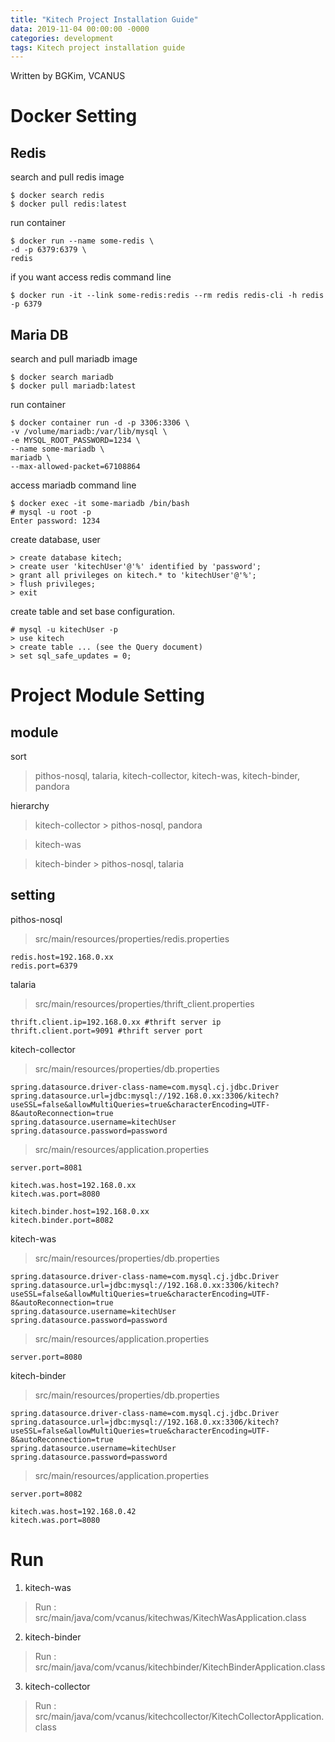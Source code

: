```yaml
---
title: "Kitech Project Installation Guide"
data: 2019-11-04 00:00:00 -0000
categories: development
tags: Kitech project installation guide
---
```


Written by BGKim, VCANUS

# Docker Setting

## Redis
search and pull redis image
```
$ docker search redis
$ docker pull redis:latest
```
run container
```
$ docker run --name some-redis \ 
-d -p 6379:6379 \ 
redis
```

if you want access redis command line
```
$ docker run -it --link some-redis:redis --rm redis redis-cli -h redis -p 6379
```

## Maria DB
search and pull mariadb image
```
$ docker search mariadb
$ docker pull mariadb:latest
```
run container
```
$ docker container run -d -p 3306:3306 \
-v /volume/mariadb:/var/lib/mysql \
-e MYSQL_ROOT_PASSWORD=1234 \
--name some-mariadb \
mariadb \
--max-allowed-packet=67108864
```

access mariadb command line
```
$ docker exec -it some-mariadb /bin/bash
# mysql -u root -p
Enter password: 1234
```

create database, user
```
> create database kitech;
> create user 'kitechUser'@'%' identified by 'password';
> grant all privileges on kitech.* to 'kitechUser'@'%';
> flush privileges;
> exit
```

create table and set base configuration.
```
# mysql -u kitechUser -p
> use kitech
> create table ... (see the Query document)
> set sql_safe_updates = 0;
```



# Project Module Setting

## module
sort
> pithos-nosql, talaria, kitech-collector, kitech-was, kitech-binder, pandora

hierarchy
> kitech-collector > pithos-nosql, pandora

> kitech-was

> kitech-binder > pithos-nosql, talaria


## setting
pithos-nosql
> src/main/resources/properties/redis.properties

```
redis.host=192.168.0.xx
redis.port=6379
```

talaria
>src/main/resources/properties/thrift_client.properties

```
thrift.client.ip=192.168.0.xx #thrift server ip
thrift.client.port=9091 #thrift server port
```

kitech-collector
>src/main/resources/properties/db.properties

```
spring.datasource.driver-class-name=com.mysql.cj.jdbc.Driver
spring.datasource.url=jdbc:mysql://192.168.0.xx:3306/kitech?useSSL=false&allowMultiQueries=true&characterEncoding=UTF-8&autoReconnection=true
spring.datasource.username=kitechUser
spring.datasource.password=password
```
>src/main/resources/application.properties

```
server.port=8081

kitech.was.host=192.168.0.xx
kitech.was.port=8080

kitech.binder.host=192.168.0.xx
kitech.binder.port=8082
```

kitech-was
>src/main/resources/properties/db.properties

```
spring.datasource.driver-class-name=com.mysql.cj.jdbc.Driver
spring.datasource.url=jdbc:mysql://192.168.0.xx:3306/kitech?useSSL=false&allowMultiQueries=true&characterEncoding=UTF-8&autoReconnection=true
spring.datasource.username=kitechUser
spring.datasource.password=password
```
>src/main/resources/application.properties

```
server.port=8080
```

kitech-binder
>src/main/resources/properties/db.properties

```
spring.datasource.driver-class-name=com.mysql.cj.jdbc.Driver
spring.datasource.url=jdbc:mysql://192.168.0.xx:3306/kitech?useSSL=false&allowMultiQueries=true&characterEncoding=UTF-8&autoReconnection=true
spring.datasource.username=kitechUser
spring.datasource.password=password
```
>src/main/resources/application.properties

```
server.port=8082

kitech.was.host=192.168.0.42
kitech.was.port=8080
```
 
# Run

1. kitech-was
> Run : src/main/java/com/vcanus/kitechwas/KitechWasApplication.class

2. kitech-binder
> Run : src/main/java/com/vcanus/kitechbinder/KitechBinderApplication.class

3. kitech-collector
> Run : src/main/java/com/vcanus/kitechcollector/KitechCollectorApplication.class
